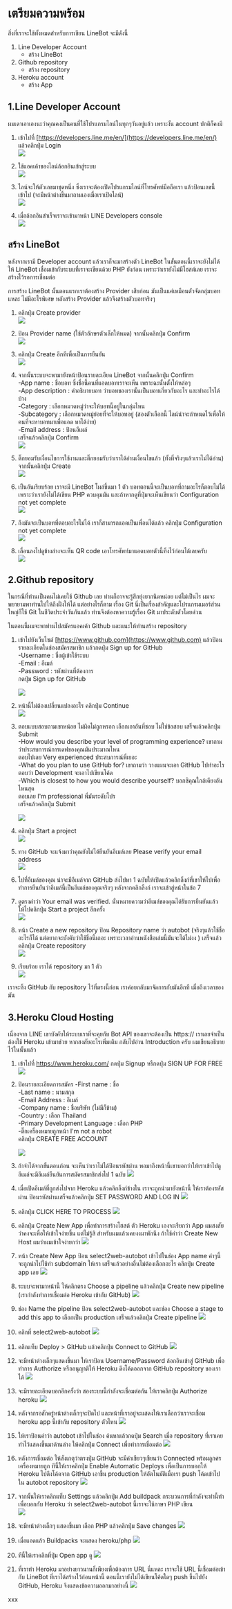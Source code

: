 # เตรียมความพร้อม

สิ่งที่เราจะใช้ทั้งหมดสำหรับการเขียน LineBot จะมีดังนี้

1. Line Developer Account
   * สร้าง LineBot
2. Github repository
   * สร้าง repository
3. Heroku account
   * สร้าง App

## 1.Line Developer Account

ผมเดาเอาเองนะว่าคุณคงเป็นคนที่ใช้โปรแกรมไลน์ในทุกๆวันอยู่แล้ว เพราะงั้น account ปกติก็คงมี

1. เข้าไปที่ [https://developers.line.me/en/](https://developers.line.me/en/) แล้วคลิกปุ่ม Login  
   ![](/assets/2017-10-06_1251.png)

2. ใช้แอคเค้าของไลน์ล้อกอินเข้าสู่ระบบ  
   ![](/assets/2017-10-06_1253.png)

3. ไลน์จะให้ตัวเลขมาชุดหนึ่ง ซึ่งเราจะต้องเปิดโปรแกรมไลน์ที่โทรศัพท์มือถือเรา แล้วป้อนเลขนี้เข้าไป \(จะมีหน้าต่างขึ้นมาถามเองเมื่อเราเปิดไลน์\)  
   ![](/assets/2017-10-06_1254.png)

4. เมื่อล้อกอินสำเร็จเราจะเข้ามาหน้า LINE Developers console  
   ![](/assets/2017-10-06_1402.png)

## สร้าง LineBot

หลังจากเรามี Developer account แล้วเราก็จะมาสร้างตัว LineBot ในขั้นตอนนี้เราจะยังไม่ได้ให้ LineBot เชื่อมเข้ากับระบบที่เราจะเขียนด้วย PHP ยังก่อน เพราะว่าเรายังไม่มีโฮสต์เลย เราจะสร้างไว้รอการเชื่อมต่อ

การสร้าง LineBot นั้นตอนแรกเราต้องสร้าง Provider เสียก่อน มันเป็นแค่เหมือนตัวจัดกลุ่มบอทแหละ ไม่มีอะไรพิเศษ หลังสร้าง Provider แล้วจึงสร้างตัวบอทจริงๆ

1. คลิกปุ่ม Create provider  
   ![](/assets/2017-10-06_1447.png)

2. ป้อน Provider name \(ใช้ตัวอักษรตัวเล็กให้หมด\) จากนั้นคลิกปุ่ม Confirm  
   ![](/assets/2017-10-06_1448.png)

3. คลิกปุ่ม Create อีกทีเพื่อเป็นการยืนยัน  
   ![](/assets/2017-10-06_1449.png)

4. จากนั้นระบบจะพามายังหน้าป้อนรายละเอียด LineBot จากนั้นคลิกปุ่ม Confirm  
   -App name : ชื่อบอท ซึ่งชื่อนี้คนที่แอดบอทเราจะเห็น เพราะฉะนั้นตั้งให้หล่อๆ  
   -App description : คำอธิบายบอท ว่าบอทของเรานั้นเป็นบอทเกี่ยวกับอะไร และทำอะไรได้บ้าง  
   -Category : เลือกหมวดหมู่ว่าจะให้บอทนี้อยู่ในกลุ่มไหน  
   -Subcategory : เลือกหมวดหมู่ย่อยที่จะให้บอทอยู่ \(สองตัวเลือกนี้ ไลน์น่าจะกำหนดไว้เพื่อให้คนที่จะหาบอทมาเพื่อแอด หาได้ง่าย\)  
   -Email address : ป้อนอีเมล์  
   เสร็จแล้วคลิกปุ่ม Confirm  
   ![](/assets/2017-10-06_1451.jpg)

5. ติ๊กยอมรับเงื่อนไขการใช้งานและติ๊กยอมรับว่าเราได้อ่านเงื่อนไขแล้ว \(ทั้งที่จริงๆแล้วเราไม่ได้อ่าน\) จากนั้นคลิกปุ่ม Create  
   ![](/assets/2017-10-06_1452.jpg)

6. เป็นอันเรียบร้อย เราจะมี LineBot โผล่ขึ้นมา 1 ตัว บอทตอนนี้จะเป็นบอทที่ถามอะไรก็ตอบไม่ได้ เพราะว่าเรายังไม่ได้เขียน PHP ควบคุมมัน และถ้าหากดูที่ปุ่มจะเห็นเขียนว่า Configuration not yet complete  
   ![](/assets/2017-10-06_1453.jpg)

7. ถึงมันจะเป็นบอทที่ตอบอะไรไม่ได้ เราก็สามารถแอดเป็นเพื่อนได้แล้ว คลิกปุ่ม Configuration not yet complete  
   ![](/assets/2017-10-06_1455.png)

8. เลื่อนลงไปดูข้างล่างจะเห็น QR code เอาโทรศัพท์มาแอดบอทตัวนี้ทิ้งไว้ก่อนได้เลยครับ  
   ![](/assets/2017-10-06_1457.jpg)

## 2.Github repository

ในกรณีที่ท่านเป็นคนไม่เคยใช้ Github เลย ท่านก็อาจจะรู้สึกยุ่งยากนิดหน่อย แต่ไม่เป็นไร ผมจะพยายามพาท่านไปให้ถึงฝั่งให้ได้ แต่อย่างไรก็ตาม เรื่อง Git นี่เป็นเรื่องสำคัญและโปรแกรมเมอร์ส่วนใหญ่ก็ใช้ Git ในชีวิตประจำวันกันแล้ว ท่านจึงต้องหาความรู้เรื่อง Git มาประดับตัวโดยด่วน

ในตอนนี้ผมจะพาท่านไปสมัครแอคเค้า Github และแนะให้ท่านสร้าง repository

1. เข้าไปยังเว็บไซต์ [https://www.github.com](https://www.github.com) แล้วป้อนรายละเอียดในช่องสมัครสมาชิก แล้วกดปุ่ม Sign up for GitHub  
   -Username : ชื่อผู้เข้าใช้ระบบ  
   -Email : อีเมล์  
   -Password : รหัสผ่านที่ต้องการ  
   กดปุ่ม Sign up for GitHub

   ![](/assets/2017-10-06_1626.png)

2. หน้านี้ไม่ต้องเปลี่ยนแปลงอะไร คลิกปุ่ม Continue  
   ![](/assets/2017-10-06_1631.png)

3. ตอบแบบสอบถามเขาหน่อย ไม่ผิดไม่ถูกหรอก เลือกเอาอันที่ชอบ ไม่ใช่ข้อสอบ เสร็จแล้วคลิกปุ่ม Submit  
   -How would you describe your level of programming experience? เขาถามว่าประสบการณ์การเดฟของคุณมันประมาณไหน  
   ตอบไปเลย Very experienced ประสบการณ์พี่เยอะ  
   -What do you plan to use GitHub for? เขาถามว่า วางแผนจะเอา GitHub ไปทำอะไร  
   ตอบว่า Development จะเอาไปเขียนโค้ด  
   -Which is closest to how you would describe yourself? บอกซิคุณใกล้เคียงอันไหนสุด  
   ตอบเลย I'm professional พี่มันระดับโปร  
   เสร็จแล้วคลิกปุ่ม Submit

   ![](/assets/2017-10-06_1632.png)

4. คลิกปุ่ม Start a project  
   ![](/assets/2017-10-06_1633.png)

5. ทาง GitHub จะแจ้งมาว่าคุณยังไม่ได้ยืนยันอีเมล์เลย Please verify your email address  
   ![](/assets/2017-10-06_1634.png)

6. ไปที่อีเมล์ของคุณ น่าจะมีอีเมล์จาก GitHub ส่งไปหา 1 ฉบับให้เปิดแล้วคลิกลิ้งก์ที่เขาให้ไปเพื่อทำการยืนยันว่าอีเมล์นี้เป็นอีเมล์ของคุณจริงๆ หลังจากคลิกลิ้งก์ เราจะเข้าสู่หน้าในข้อ 7

7. ดูตรงคำว่า Your email was verified. นั่นหมายความว่าอีเมล์ของคุณได้รับการยืนยันแล้ว ให้ไปคลิกปุ่ม Start a project อีกครั้ง  
   ![](/assets/2017-10-06_1635.png)

8. หน้า Create a new repository ป้อน Repository name ว่า autobot \(จริงๆแล้วใช้ชื่ออะไรก็ได้ แต่อยากจะบังคับว่าใช้ชื่อนี้เถอะ เพราะเวลาอ่านหนังสือเล่มนี้มันจะได้ไม่งง \) เสร็จแล้วคลิกปุ่ม Create repository  
   ![](/assets/2017-10-06_1636.png)

9. เรียบร้อย เราได้ repository มา 1 ตัว  
   ![](/assets/2017-10-06_1637.png)

เราจะทิ้ง GitHub กับ repository ไว้ที่ตรงนี้ก่อน เราค่อยกลับมาจัดการกับมันอีกที เมื่อถึงเวลาของมัน

## 

## 3.Heroku Cloud Hosting

เนื่องจาก LINE เขาบังคับให้ระบบเราที่จะคุยกับ Bot API ของเขาจะต้องเป็น https:// เราเลยจำเป็นต้องใช้ Heroku เข้ามาช่วย หากสงสัยอะไรเพิ่มเติม กลับไปอ่าน Introduction ครับ ผมเขียนอธิบายไว้ในนั้นแล้ว

1. เข้าไปที่ https://www.heroku.com/ กดปุ่ม Signup หรืกดปุ่ม SIGN UP FOR FREE
   ![](/assets/2017-10-06_1722.png)

2. ป้อนรายละเอียดการสมัคร
   -First name : ชื่อ  
   -Last name : นามสกุล  
   -Email Address : อีเมล์  
   -Company name : ชื่อบริษัท \(ไม่มีก็ข้าม\)  
   -Country : เลือก Thailand  
   -Primary Development Language : เลือก PHP  
   -ติ๊กเครื่องหมายถูกหน้า I'm not a robot  
   คลิกปุ่ม CREATE FREE ACCOUNT

   ![](/assets/2017-10-06_1723.png)

3. ถ้าจำได้จากขั้นตอนก่อน จะเห็นว่าเราไม่ได้ป้อนรหัสผ่าน พอมาถึงหน้านี้เขาบอกว่าให้เราเข้าไปดูอีเมล์จะมีอีเมล์ยืนยันการสมัครสมาชิกส่งไป 1 ฉบับ
   ![](/assets/2017-10-06_1725.png)

4. เมื่อเปิดอีเมล์ที่ถูกส่งไปจาก Heroku แล้วคลิกลิ้งก์ข้างใน เราจะถูกนำมายังหน้านี้ ให้เราต้องรหัสผ่าน ป้อนรหัสผ่านเสร็จแล้วคลิกปุ่ม SET PASSWORD AND LOG IN
   ![](/assets/2017-10-06_1726.png)

5. คลิกปุ่ม CLICK HERE TO PROCESS
   ![](/assets/2017-10-06_1727.png)

6. คลิกปุ่ม Create New App เพื่อทำการสร้างโฮสต์ ตัว Heroku เองจะเรียกว่า App ผมสงสัยว่าคงจะเพื่อให้เข้าใจง่ายขึ้น แต่ไม่รู้สิ สำหรับผมแล้วเคยงงมาพักนึง ถ้าใช้คำว่า Create New Host ผมว่าผมเข้าใจง่ายกว่า
   ![](/assets/2017-10-06_1728.png)

7. หน้า Create New App ป้อน select2web-autobot เข้าไปในช่อง App name คำๆนี้จะถูกนำไปใช้ทำ subdomain ให้เรา เสร็จแล้วอย่างอื่นไม่ต้องเลือกอะไร คลิกปุ่ม Create app เลย
   ![](/assets/2017-10-06_1730.png)

8. ระบบจะพามาหน้านี้ ให้คลิกตรง Choose a pipeline แล้วคลิกปุ่ม Create new pipeline \(เรากำลังทำการเชื่อมต่อ Heroku เข้ากับ GitHub\)
   ![](/assets/2017-10-06_1731.png)

9. ช่อง Name the pipeline ป้อน select2web-autobot และช่อง Choose a stage to add this app to เลือกเป็น production เสร็จแล้วคลิกปุ่ม Create pipeline
   ![](/assets/2017-10-06_1731-2.png)

10. คลิกที่ select2web-autobot
    ![](/assets/2017-10-06_1733.png)  

11. คลิกแท็บ Deploy &gt; GitHub แล้วคลิกปุ่ม Connect to GitHub
    ![](/assets/2017-10-06_1735.png)

12. จะมีหน้าต่างเล็กๆแสดงขึ้นมา ให้เราป้อน Username/Password ล้อกอินเข้าสู่ GitHub เพื่อทำการ Authorize หรืออนุญาติให้ Heroku ดึงโค้ดออกจาก GitHub repository ของเราได้
    ![](/assets/2017-10-06_1736.png)

13. จะมีรายละเอียดบอกอีกครั้งว่า สองระบบนี้กำลังจะเชื่อมต่อกัน ให้เราคลิกปุ่ม Authorize heroku
    ![](/assets/2017-10-06_1737.png)

14. หลังจากรอสักครู่หน้าต่างเล็กๆจะปิดไป และหน้าที่เราอยู่จะแสดงให้เราเลือกว่าเราจะเชื่อม heroku app นี้เข้ากับ repository ตัวไหน
    ![](/assets/2017-10-06_1738.png)

15. ให้เราป้อนคำว่า autobot เข้าไปในช่อง ค้นหาแล้วกดปุ่ม Search เมื่อ repository ที่เราเคยทำไว้แสดงขึ้นมาด้านล่าง ให้คลิกปุ่ม Connect เพื่อทำการเชื่อมต่อ
    ![](/assets/2017-10-06_1739.png)

16. หลังการเชื่อมต่อ ให้สังเกตุว่าตรงปุ่ม GitHub จะมีคำเขียวๆเขียนว่า Connected พร้อมลูกศรเครื่องหมายถูก ทีนี้ให้เราคลิกปุ่ม Enable Automatic Deploys เพื่อเป็นการบอกให้ Heroku ไปดึงโค้ดจาก GitHub เอาขึ้น production ให้อัตโนมัติเมื่อเรา push โค้ดเข้าไปใน autobot repository
    ![](/assets/2017-10-06_1740.png)

17. จากนั้นให้เราคลิกแท็บ Settings แล้วคลิกปุ่ม Add buildpack กระบวนการที่กำลังจะทำนี้ทำเพื่อบอกกับ Heroku ว่า select2web-autobot นี้เราจะใช้ภาษา PHP เขียน  
    ![](/assets/2017-10-06_1843.png)

18. จะมีหน้าต่างเล็กๆ แสดงขึ้นมา เลือก PHP แล้วคลิกปุ่ม Save changes
    ![](/assets/2017-10-06_1844.png)

19. เมื่อแอดแล้ว Buildpacks จะแสดง heroku/php
    ![](/assets/2017-10-06_1845.png)

20. ทีนี้ให้เราคลิกที่ปุ่ม Open app ดู
    ![](/assets/2017-10-06_1741.png)

21. ที่เราทำ Heroku มาอย่างยาวนานก็เพียงเพื่อต้องการ URL นี่แหละ เราจะใช้ URL นี้เชื่อมต่อเข้ากับ LineBot ที่เราได้สร้างไว้ก่อนหน้านี้ ตอนนี้เรายังไม่ได้เขียนโค้ดใดๆ push ขึ้นไปยัง GitHub, Heroku จึงแสดงข้อความออกมาอย่างนี้
    ![](/assets/2017-10-06_1742.png)

xxx





